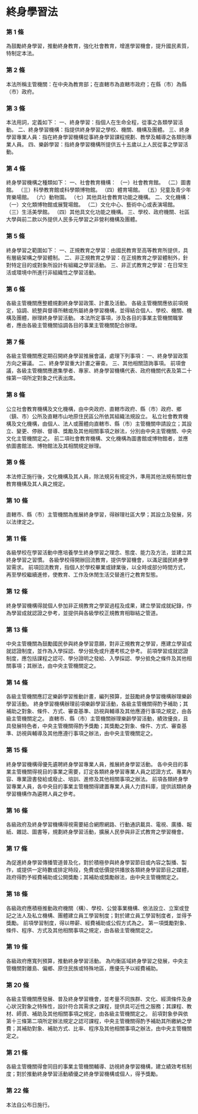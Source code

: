 # 終身學習法

### 第 1 條

為鼓勵終身學習，推動終身教育，強化社會教育，增進學習機會，提升國民素質，特制定本法。

### 第 2 條

本法所稱主管機關：在中央為教育部；在直轄市為直轄市政府；在縣（市）為縣（市）政府。

### 第 3 條

本法用詞，定義如下：
一、終身學習：指個人在生命全程，從事之各類學習活動。
二、終身學習機構：指提供終身學習之學校、機關、機構及團體。
三、終身學習專業人員：指在終身學習機構從事終身學習課程規劃、教學及輔導之各類別專業人員。
四、樂齡學習：指終身學習機構所提供五十五歲以上人民從事之學習活動。

### 第 4 條

終身學習機構之種類如下：
一、社會教育機構：
（一）社會教育館。
（二）圖書館。
（三）科學教育館或科學類博物館。
（四）體育場館。
（五）兒童及青少年育樂場館。
（六）動物園。
（七）其他具社會教育功能之機構。
二、文化機構：
（一）文化類博物館或展覽場館。
（二）文化中心、藝術中心或表演場館。
（三）生活美學館。
（四）其他具文化功能之機構。
三、學校、政府機關、社區大學與前二款以外提供人民多元學習之非營利機構及團體。

### 第 5 條

終身學習之範圍如下：
一、正規教育之學習：由國民教育至高等教育所提供，具有層級架構之學習體制。
二、非正規教育之學習：在正規教育之學習體制外，針對特定目的或對象所設計有組織之學習活動。
三、非正式教育之學習：在日常生活或環境中所進行非組織性之學習活動。

### 第 6 條

各級主管機關應整體規劃終身學習政策、計畫及活動。
各級主管機關應依前項規定，協調、統整與督導所轄或所屬終身學習機構，並得結合個人、學校、機關、機構及團體，辦理終身學習活動。
本法所定事項，涉及各目的事業主管機關職掌者，應由各級主管機關協調各目的事業主管機關配合辦理。

### 第 7 條

各級主管機關應定期召開終身學習推展會議，處理下列事項：
一、終身學習政策方向之審議。
二、終身學習重大計畫之審查。
三、其他相關諮詢事項。
前項會議，各級主管機關應邀集學者、專家、終身學習機構代表、政府機關代表及第二十條第一項所定對象之代表出席。

### 第 8 條

公立社會教育機構及文化機構，由中央政府、直轄市政府、縣（市）政府、鄉（鎮、市）公所及直轄市山地原住民區公所依其組織法規設立。
私立社會教育機構及文化機構，由個人、法人或團體向直轄市、縣（市）主管機關申請設立；其設立、變更、停辦、督導、獎勵及其他相關事項之辦法，分別由中央主管機關、中央文化主管機關定之。
前二項社會教育機構、文化機構為圖書館或博物館者，並應依圖書館法、博物館法及其相關規定辦理。

### 第 9 條

本法修正施行後，文化機構及其人員，除法規另有規定外，準用其他法規有關社會教育機構及其人員之規定。

### 第 10 條

直轄市、縣（市）主管機關為推展終身學習，得辦理社區大學；其設立及發展，另以法律定之。

### 第 11 條

各級學校在學習活動中應培養學生終身學習之理念、態度、能力及方法，並建立其終身學習之習慣。
各級學校得開辦回流教育，提供學習機會，以滿足國民終身學習需求。
前項回流教育，指個人於學校畢業或肄業後，以全時或部分時間方式，再至學校繼續進修，使教育、工作及休閒生活交替進行之教育型態。

### 第 12 條

終身學習機構得就個人參加非正規教育之學習過程及成果，建立學習成就紀錄，作為學習成就認證之參考，並提供與各級學校正規教育相聯結之管道。

### 第 13 條

中央主管機關為鼓勵國民參與終身學習意願，對非正規教育之學習，應建立學習成就認證制度，並作為入學採認、學分抵免或升遷考核之參考。
前項學習成就認證制度，應包括課程之認可、學分證明之發給、入學採認、學分抵免之條件及其他相關事項；其辦法，由中央主管機關定之。

### 第 14 條

各級主管機關應訂定樂齡學習推動計畫，編列預算，並鼓勵終身學習機構辦理樂齡學習活動。
終身學習機構辦理前項樂齡學習活動，各級主管機關得酌予補助；其補助之對象、條件、方式、審查基準、訪視與輔導及其他應遵行事項之規定，由各級主管機關定之。
直轄市、縣（市）主管機關辦理樂齡學習活動，績效優良，且具發展特色者，中央主管機關得酌予獎勵；其獎勵之對象、條件、方式、審查基準、訪視與輔導及其他應遵行事項之辦法，由中央主管機關定之。

### 第 15 條

終身學習機構得優先遴聘終身學習專業人員，推展終身學習活動。
各中央目的事業主管機關得視目的事業之需要，訂定各類終身學習專業人員之認證方式、專業內容、專業證書發給或廢止、培訓、進修及其他相關事項之辦法。
前項各類終身學習專業人員，各中央目的事業主管機關得建置專業人員人力資料庫，提供該類終身學習機構作為遴聘人員之參考。

### 第 16 條

各級政府及終身學習機構得視需要結合網際網路、行動通訊載具、電視、廣播、報紙、雜誌、圖書等，規劃終身學習活動，擴展人民參與非正式教育之學習機會。

### 第 17 條

為促進終身學習傳播管道普及化，對於積極參與終身學習節目或內容之製播、製作，或提供一定時數或排定時段，免費或低價提供播放各類終身學習節目之媒體，政府得酌予經費補助或公開獎勵；其補助或獎勵辦法，由中央主管機關定之。

### 第 18 條

各級政府應積極推動政府機關（構）、學校、公營事業機構、依法設立、立案或登記之法人及私立機構、團體建立員工學習制度；對於建立員工學習制度者，並得予獎勵。
前項學習制度，得以帶薪、經費補助或公假方式為之。
第一項獎勵對象、條件、程序、方式及其他相關事項之規定，由各級主管機關定之。

### 第 19 條

各級政府應寬列預算，推動終身學習活動。
為均衡區域終身學習之發展，中央主管機關對離島、偏鄉、原住民族或特殊地區，應優先予以經費補助。

### 第 20 條

各級主管機關應發展、普及終身學習機會，並考量不同族群、文化、經濟條件及身心狀況對象之特殊性，設計符合其需求之課程，提供具可近性之服務；其課程、教材、師資、補助及其他相關事項之規定，由各級主管機關定之。
前項對象參與依第十三條第二項所定辦法規定之認可課程，中央主管機關得酌予補助其所繳納之學費；其補助對象、補助方式、比率、程序及其他相關事項之辦法，由中央主管機關定之。

### 第 21 條

各級主管機關得會同目的事業主管機關輔導、訪視終身學習機構，建立績效考核制度；對於推動終身學習活動績優之終身學習機構或個人，得予獎勵。

### 第 22 條

本法自公布日施行。
